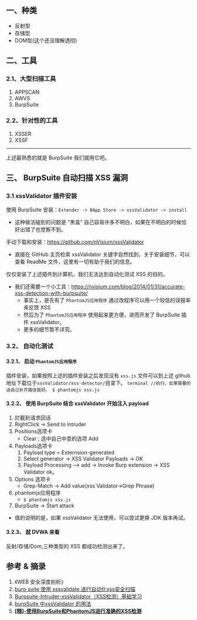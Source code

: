 ## 一、种类
- 反射型
- 存储型
- DOM型(这个还没理解透彻)

## 二、工具
### 2.1、大型扫描工具
1. APPSCAN
2. AWVS
3. BurpSuite

### 2.2、针对性的工具
1. XSSER
2. XSSF

----
上述最熟悉的就是 BurpSuite 我们就用它吧。

## 三、 BurpSuite 自动扫描 XSS 漏洞
### 3.1 xssValidator 插件安装
使用 BurpSuite 安装：`Extender -> BApp Store -> xssValidator -> install`
- 这种做法碰到的问题是 “黑盒” 自己容易许多不明白，如果在不明白的时候恰好出错了也觉察不到。

手动下载和安装：https://github.com/nVisium/xssValidator
- 直接在 GitHub 主页检索 xssValidator 关键字自然找到，关于安装细节，可以查看 ReadMe 文件，这里有一切有助于我们的信息。

仅仅安装了上述插件到计算机，我们无法达到自动化测试 XSS 的目的。
- 我们还需要一个小工具：https://nvisium.com/blog/2014/01/31/accurate-xss-detection-with-burpsuite/
    - 事实上，是先有了 `PhantomJS应用程序` 通过改程序可以用一个较低的误报率来反馈 XSS
    - 然后为了 `PhantomJS应用程序` 使用起来更方便，进而开发了 BurpSuite 插件 xssValidator。
    - 更多的细节暂不详究。

### 3.2、 自动化测试
#### 3.2.1、 启动 `PhantomJS应用程序`
插件安装，如果按照上述的插件安装之后发现没有 `xss.js` 文件可以到上述 github 地址下载位于`xssValidator/xss-detector/`目录下。
    ```terminal
    //执行，如果需要的话自己补齐路径就好。
    $ phantomjs xss.js
    ```
#### 3.2.2、 使用 BurpSuite 结合 xssValidator 开始注入 payload
1. 拦截到请求回话
2. RightClick -> Send to Intruder
3. Positions选项卡
    - Clear ; 选中自己中意的选项 Add
4. Payloads选项卡
    1. Payload type = Externsion-generated
    2. Select generator -> XSS Validator Payloads -> OK
    3. Payload Processing --> add -> Invoke Burp extension -> XSS Validator ok。
5. Options 选项卡
    - Grep-Match -> Add value(xss Validator->Grep Phrase)
6. phantomjs应用程序
    - `$ phantomjs xss.js`
7. BurpSuite -> Start attack

- 值的说明的是，如果 xssValidator 无法使用，可以尝试更换 JDK 版本再试。

#### 3.2.3、 就 DVWA 来看
反射/存储/Dom,三种类型的 XSS 都成功检测出来了。








## 参考 & 摘录
1. 《WEB 安全深度剖析》
2. [burp suite 使用 xssvalidate 进行自动化xss安全扫描](https://www.mmfei.com/?p=444)
2. [Burpsuite-Intruder-xssValidator（XSS检测）基础学习](http://www.bubuko.com/infodetail-2320488.html)
3. [burpSuite 中xssValidator 的用法 ](http://makaidong.com/MiWhite/237324_7929836.html)
4. [__[精]-使用BurpSuite和PhantomJS进行准确的XSS检测__](https://nvisium.com/blog/2014/01/31/accurate-xss-detection-with-burpsuite/)
